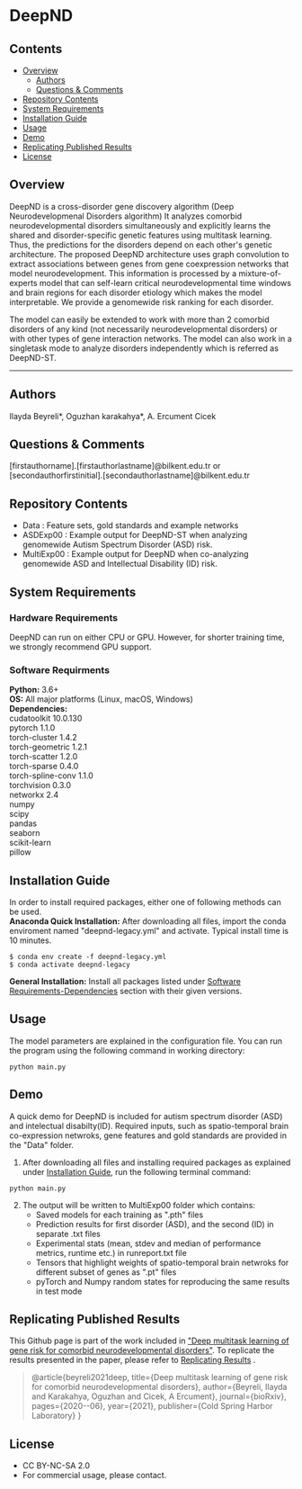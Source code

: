 # DeepND 
## Contents
- [Overview](https://github.com/ciceklab/DeepND#overview)
    - [Authors](https://github.com/ciceklab/DeepND#authors)
    - [Questions & Comments](https://github.com/ciceklab/DeepND#questions--comments)
- [Repository Contents](https://github.com/ciceklab/DeepND#repository-contents)
- [System Requirements](https://github.com/ciceklab/DeepND#system-requirments)
- [Installation Guide](https://github.com/ciceklab/DeepND#installation-guide)
- [Usage](https://github.com/ciceklab/DeepND#usage)
- [Demo](https://github.com/ciceklab/DeepND#demo)
- [Replicating Published Results](https://github.com/ciceklab/DeepND#replicating-published-results)
- [License](https://github.com/ciceklab/DeepND#license)

## Overview

DeepND is a cross-disorder gene discovery algorithm (Deep Neurodevelopmenal Disorders algorithm) It analyzes comorbid neurodevelopmental disorders simultaneously and explicitly learns the shared and disorder-specific genetic features using multitask learning. Thus, the predictions for the disorders depend on each other's genetic architecture. The proposed DeepND architecture uses graph convolution to extract associations between genes from gene coexpression networks that model neurodevelopment. This information is processed by a mixture-of-experts model that can self-learn critical neurodevelopmental time windows and brain regions for each disorder etiology which makes the model interpretable. We provide a genomewide risk ranking for each disorder.

The model can easily be extended to work with more than 2 comorbid disorders of any kind (not necessarily neurodevelopmental disorders) or with other types of gene interaction networks. The model can also work in a singletask mode to analyze disorders independently which is referred as DeepND-ST.

---

## Authors

Ilayda Beyreli*, Oguzhan karakahya*, A. Ercument Cicek

## Questions & Comments 

[firstauthorname].[firstauthorlastname]@bilkent.edu.tr or <br>
[secondauthorfirstinitial].[secondauthorlastname]@bilkent.edu.tr

## Repository Contents
- Data : Feature sets, gold standards and example networks
- ASDExp00 : Example output for DeepND-ST when analyzing genomewide Autism Spectrum Disorder (ASD) risk.
- MultiExp00 : Example output for DeepND when co-analyzing genomewide ASD and Intellectual Disability (ID) risk.
## System Requirements
### Hardware Requirements

DeepND can run on either CPU or GPU. However, for shorter training time, we strongly recommend GPU support.

### Software Requirments
<b>Python:</b> 3.6+<br/>
<b>OS:</b> All major platforms (Linux, macOS, Windows)<br/>
<b>Dependencies:</b><br/>
cudatoolkit               10.0.130<br/>
pytorch                   1.1.0<br/>
torch-cluster             1.4.2<br/>
torch-geometric           1.2.1<br/>
torch-scatter             1.2.0<br/>
torch-sparse              0.4.0<br/>
torch-spline-conv         1.1.0<br/>
torchvision               0.3.0<br/>
networkx                  2.4<br/>
numpy<br/>
scipy<br/>
pandas<br/>
seaborn<br/>
scikit-learn<br/>
pillow<br/>

## Installation Guide

In order to install required packages, either one of following methods can be used. <br/>
<b>Anaconda Quick Installation:</b>  After downloading all files, import the conda enviroment named "deepnd-legacy.yml" and activate. Typical install time is 10 minutes. <br/>

```
$ conda env create -f deepnd-legacy.yml
$ conda activate deepnd-legacy
```

<b>General Installation:</b> Install all packages listed under [Software Requirements-Dependencies](https://github.com/ciceklab/DeepND#software-requirments) section with their given versions. 

## Usage

The model parameters are explained in the configuration file.
You can run the program using the following command in working directory:
```
python main.py
```

## Demo

A quick demo for DeepND is included for autism spectrum disorder (ASD) and intelectual disabilty(ID). Required inputs, such as spatio-temporal brain co-expression netwroks, gene features and gold standards are provided in the "Data" folder. 

1. After downloading all files and installing required packages as explained under [Installation Guide](https://github.com/ciceklab/DeepND#installation-guide), run the following terminal command:

```
python main.py
```

2. The output will be written to MultiExp00 folder which contains:
    - Saved models for each training as ".pth" files
    - Prediction results for first disorder (ASD), and the second (ID) in separate .txt files
    - Experimental stats (mean, stdev and median of performance metrics, runtime etc.) in runreport.txt file
    - Tensors that highlight weights of spatio-temporal brain netwroks for different subset of genes as ".pt" files
    - pyTorch and Numpy random states for reproducing the same results in test mode

## Replicating Published Results

This Github page is part of the work included in ["Deep multitask learning of gene risk for comorbid neurodevelopmental disorders"](https://www.biorxiv.org/content/10.1101/2020.06.13.150201v3). To replicate the results presented in the paper, please refer to [Replicating Results](https://github.com/ciceklab/DeepND/blob/master/replicate.md) .

> @article{beyreli2021deep,
>  title={Deep multitask learning of gene risk for comorbid neurodevelopmental disorders},
>  author={Beyreli, Ilayda and Karakahya, Oguzhan and Cicek, A Ercument},
>  journal={bioRxiv},
>  pages={2020--06},
>  year={2021},
>  publisher={Cold Spring Harbor Laboratory}
>}

## License
- CC BY-NC-SA 2.0
- For commercial usage, please contact.
